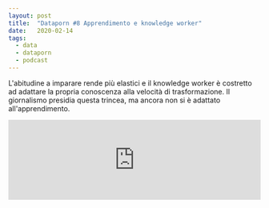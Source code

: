 ```yaml
---
layout: post
title:  "Dataporn #8 Apprendimento e knowledge worker"
date:   2020-02-14
tags:
  - data
  - dataporn
  - podcast
---
```


L'abitudine a imparare rende più elastici e il knowledge worker è costretto ad adattare la propria conoscenza alla velocità di trasformazione. Il giornalismo presidia questa trincea, ma ancora non si è adattato all'apprendimento.

<iframe src="https://anchor.fm/dataporn/embed/episodes/Apprendimento-e-knowledge-worker-ear53u" height="160px" width="100%" frameborder="0" scrolling="no"></iframe>
